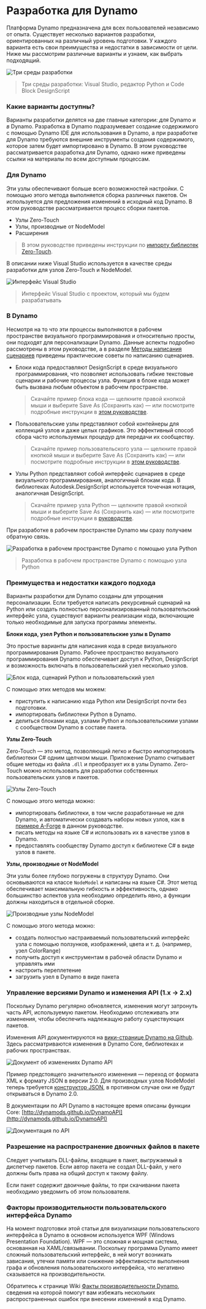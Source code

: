 # Разработка для Dynamo 

Платформа Dynamo предназначена для всех пользователей независимо от опыта. Существует несколько вариантов разработки, ориентированных на различный уровень подготовки. У каждого варианта есть свои преимущества и недостатки в зависимости от цели. Ниже мы рассмотрим различные варианты и узнаем, как выбрать подходящий.

![Три среды разработки](images/developing-for-dynamo.png)

> Три среды разработки: Visual Studio, редактор Python и Code Block DesignScript

### Какие варианты доступны? <a href="#what-are-my-options" id="what-are-my-options"></a>

Варианты разработки делятся на две главные категории: _для_ Dynamo и _в_ Dynamo. Разработка в Dynamo подразумевает создание содержимого с помощью Dynamo IDE для использования в Dynamo, а при разработке для Dynamo требуются внешние инструменты создания содержимого, которое затем будет импортировано в Dynamo. В этом руководстве рассматривается разработка _для_ Dynamo, однако ниже приведены ссылки на материалы по всем доступным процессам.

### Для Dynamo <a href="#for-dynamo" id="for-dynamo"></a>

Эти узлы обеспечивают больше всего возможностей настройки. С помощью этого метода выполняется сборка различных пакетов. Он используется для предложения изменений в исходный код Dynamo. В этом руководстве рассматривается процесс сборки пакетов.

* Узлы Zero-Touch
* Узлы, производные от NodeModel
* Расширения

> В этом руководстве приведены инструкции по [импорту библиотек Zero-Touch](https://primer2.dynamobim.org/v/ru/6_custom_nodes_and_packages/6-2_packages/5-zero-touch).

В описании ниже Visual Studio используется в качестве среды разработки для узлов Zero-Touch и NodeModel.

![Интерфейс Visual Studio](images/vs-devenv.jpg)

> Интерфейс Visual Studio с проектом, который мы будем разрабатывать

### В Dynamo <a href="#in-dynamo" id="in-dynamo"></a>

Несмотря на то что эти процессы выполняются в рабочем пространстве визуального программирования и относительно просты, они подходят для персонализации Dynamo.  Данные аспекты подробно рассмотрены в этом руководстве, а в разделе [Методы написания сценариев](../../9\_best\_practices/2-scripting-strategies.md) приведены практические советы по написанию сценариев.

*   Блоки кода предоставляют DesignScript в среде визуального программирования, что позволяет использовать гибкие текстовые сценарии и рабочие процессы узла. Функция в блоке кода может быть вызвана любым объектом в рабочем пространстве.

    > Скачайте пример блока кода — щелкните правой кнопкой мыши и выберите Save As (Сохранить как) — или посмотрите подробные инструкции в [этом руководстве](https://primer2.dynamobim.org/v/ru/8_coding_in_dynamo/8-1_code-blocks-and-design-script/1-what-is-a-code-block).
*   Пользовательские узлы представляют собой контейнеры для коллекций узлов и даже целых графиков. Это эффективный способ сбора часто используемых процедур для передачи их сообществу.

    > Скачайте пример пользовательского узла — щелкните правой кнопкой мыши и выберите Save As (Сохранить как) — или посмотрите подробные инструкции в [этом руководстве](https://primer2.dynamobim.org/v/ru/6_custom_nodes_and_packages/6-1_custom-nodes/1-introduction).
*   Узлы Python представляют собой интерфейс сценариев в среде визуального программирования, аналогичный блокам кода. В библиотеках Autodesk.DesignScript используется точечная нотация, аналогичная DesignScript.

    > Скачайте пример узла Python — щелкните правой кнопкой мыши и выберите Save As (Сохранить как) — или посмотрите подробные инструкции в [руководстве](https://primer2.dynamobim.org/v/ru/8_coding_in_dynamo/8-3_python).

При разработке в рабочем пространстве Dynamo мы сразу получаем обратную связь.

![Разработка в рабочем пространстве Dynamo с помощью узла Python](images/python-example.jpg)

> Разработка в рабочем пространстве Dynamo с помощью узла Python

### Преимущества и недостатки каждого подхода <a href="#what-are-the-advantagesdisadvantages-of-each" id="what-are-the-advantagesdisadvantages-of-each"></a>

Варианты разработки для Dynamo созданы для упрощения персонализации. Если требуется написать рекурсивный сценарий на Python или создать полностью персонализированный пользовательский интерфейс узла, существуют варианты реализации кода, включающие только необходимые для запуска программы элементы.

**Блоки кода, узел Python и пользовательские узлы в Dynamo**

Это простые варианты для написания кода в среде визуального программирования Dynamo. Рабочее пространство визуального программирования Dynamo обеспечивает доступ к Python, DesignScript и возможность включать в пользовательский узел несколько узлов.

![Блок кода, сценарий Python и пользовательский узел](images/Development-Icons.png)

С помощью этих методов мы можем:

* приступить к написанию кода Python или DesignScript почти без подготовки.
* импортировать библиотеки Python в Dynamo.
* делиться блоками кода, узлами Python и пользовательскими узлами с сообществом Dynamo в составе пакета.

**Узлы Zero-Touch**

Zero-Touch — это метод, позволяющий легко и быстро импортировать библиотеки C# одним щелчком мыши. Приложение Dynamo считывает общие методы из файла `.dll` и преобразует их в узлы Dynamo. Zero-Touch можно использовать для разработки собственных пользовательских узлов и пакетов.

![Узлы Zero-Touch](images/ZTImport.png)

С помощью этого метода можно:

* импортировать библиотеки, в том числе разработанные не для Dynamo, и автоматически создавать наборы новых узлов, как в [примере A-Forge](../../6\_custom\_nodes\_and\_packages/6-2\_packages/5-zero-touch.md#case-study-importing-aforge) в данном руководстве.
* писать методы на языке C# и использовать их в качестве узлов в Dynamo.
* предоставлять сообществу Dynamo доступ к библиотеке C# в виде узлов в пакете.

**Узлы, производные от NodeModel**

Эти узлы более глубоко погружены в структуру Dynamo. Они основываются на классе `NodeModel` и написаны на языке C#. Этот метод обеспечивает максимальную гибкость и эффективность, однако большинство аспектов узла необходимо определить явно, а функции должны находиться в отдельной сборке.

![Производные узлы NodeModel](images/Development-Icons-NodeModel.png)

С помощью этого метода можно:

* создать полностью настраиваемый пользовательский интерфейс узла с помощью ползунков, изображений, цвета и т. д. (например, узел ColorRange)
* получить доступ к инструментам в рабочей области Dynamo и управлять ими
* настроить переплетение
* загрузить узел в Dynamo в виде пакета

### Управление версиями Dynamo и изменения API (1.x → 2.x) <a href="#understanding-dynamo-versioning-and-api-changes-1x-2x" id="understanding-dynamo-versioning-and-api-changes-1x-2x"></a>

Поскольку Dynamo регулярно обновляется, изменения могут затронуть часть API, используемую пакетом. Необходимо отслеживать эти изменения, чтобы обеспечить надлежащую работу существующих пакетов.

Изменения API документируются на [вики-странице Dynamo на Github](https://github.com/DynamoDS/Dynamo/wiki/API-Changes). Здесь рассматриваются изменения в Dynamo Core, библиотеках и рабочих пространствах.

![Документ об изменениях Dynamo API](images/api-changes.jpg)

Пример предстоящего значительного изменения — переход от формата XML к формату JSON в версии 2.0. Для производных узлов NodeModel теперь требуется [конструктор JSON](https://github.com/DynamoDS/Dynamo/wiki/Write-a-Json-Constructor-for-a-NodeModel-Node), в противном случае они не будут открываться в Dynamo 2.0.

В документации по API Dynamo в настоящее время описаны функции Core: [http://dynamods.github.io/DynamoAPI](http://dynamods.github.io/DynamoAPI)

![Документация по API](images/api-docs.jpg)

### Разрешение на распространение двоичных файлов в пакете <a href="#permission-to-distribute-binaries-in-a-package" id="permission-to-distribute-binaries-in-a-package"></a>

Следует учитывать DLL-файлы, входящие в пакет, выгружаемый в диспетчер пакетов. Если автор пакета не создал DLL-файл, у него должны быть права на общий доступ к такому файлу.

Если пакет содержит двоичные файлы, то при скачивании пакета необходимо уведомить об этом пользователя.

### Факторы производительности пользовательского интерфейса Dynamo
На момент подготовки этой статьи для визуализации пользовательского интерфейса в Dynamo в основном используется WPF (Windows Presentation Foundation). WPF — это сложная и мощная система, основанная на XAML/связывании. Поскольку программа Dynamo имеет сложный пользовательский интерфейс, в ней могут возникать зависания, утечки памяти или снижение эффективности выполнения графа и обновления пользовательского интерфейса, что негативно сказывается на производительности.

Обратитесь к странице Wiki [Факты производительности Dynamo](https://github.com/DynamoDS/Dynamo/wiki/Dynamo-UI-Performance), сведения на которой помогут вам избежать нескольких распространенных ошибок при внесении изменений в код Dynamo.